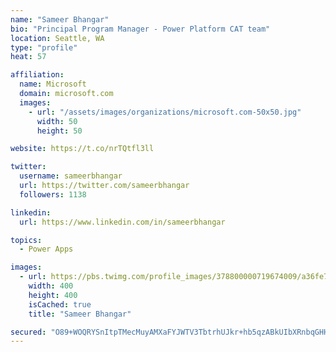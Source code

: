 ```yaml
---
name: "Sameer Bhangar"
bio: "Principal Program Manager - Power Platform CAT team"
location: Seattle, WA
type: "profile"
heat: 57

affiliation:
  name: Microsoft
  domain: microsoft.com
  images:
    - url: "/assets/images/organizations/microsoft.com-50x50.jpg"
      width: 50
      height: 50

website: https://t.co/nrTQtfl3ll

twitter:
  username: sameerbhangar
  url: https://twitter.com/sameerbhangar
  followers: 1138

linkedin:
  url: https://www.linkedin.com/in/sameerbhangar

topics:
  - Power Apps

images:
  - url: https://pbs.twimg.com/profile_images/378800000719674009/a36fe7ddfab1778b76e5793772e43798_400x400.jpeg
    width: 400
    height: 400
    isCached: true
    title: "Sameer Bhangar"

secured: "O89+WOQRYSnItpTMecMuyAMXaFYJWTV3TbtrhUJkr+hb5qzABkUIbXRnbqGHH6IaJbpdiB+a5bGocBXMRuNsrf41ryqhreIWpcUdOVzqNbZuui/ZCB/CIEfwOHonwkBIkXxMC8hZiNmvMKwKXJcHQuuCeiYvVt2avf5S13RNe6ZbvXmek7YSZSRzatzReAliwHuvTis6gH98bFxA1ydfqLq203uTVH8Krw9rx1mVAibEJ1rsPZQap1DT/n4V3VYpaxG3IGTAbp6ALV1oQ3Vmxq17a+y63Cd3fZAHXoExrMdr0eUOwNIuB2TsqAep4T7c8U8NvgJIS7q16fMnpIPclznMqZPMoHYt5GUgm5rgaLSNga6ukiXAbL/w1T/LfdZ7skQPf8QdpbOkJg/6OhgQ7WCOcggK7J6tvzWnX8HHY1I=;yJbDZeUsKCACzsAn+83aCQ=="
---
```


